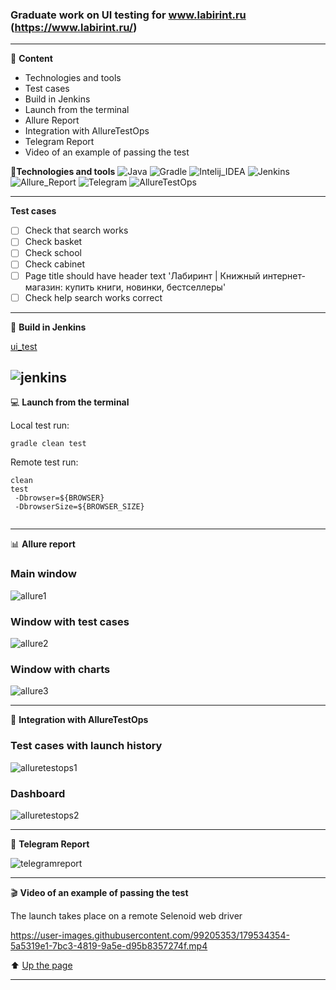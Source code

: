 ###  Graduate work on UI testing for www.labirint.ru (https://www.labirint.ru/)
---

<a id="anchor"></a>

:closed_book: __Content__
+ Technologies and tools
+ Test cases
+ Build in Jenkins
+ Launch from the terminal
+ Allure Report
+ Integration with AllureTestOps
+ Telegram Report
+ Video of an example of passing the test



:toolbox:__Technologies and tools__
![Java](https://user-images.githubusercontent.com/99205353/176089306-25bd3a87-d157-44e7-8dce-9b78c46903b3.png)
![Gradle](https://user-images.githubusercontent.com/99205353/176089337-996bd879-5d6e-4dce-a92d-f5baa997009d.png)
![Intelij_IDEA](https://user-images.githubusercontent.com/99205353/176089342-13de613d-5aa5-45b2-b355-8ebf8879c4e2.png)
![Jenkins](https://user-images.githubusercontent.com/99205353/176089357-5edb7793-1c6e-40ee-9fa3-4551e15c9792.png)
![Allure_Report](https://user-images.githubusercontent.com/99205353/176089388-1e6d5743-9e68-4e77-87fc-941affe0e7dd.png)
![Telegram](https://user-images.githubusercontent.com/99205353/176089393-33897979-7898-4d16-9259-5dbb134c7f2c.png)
![AllureTestOps](https://user-images.githubusercontent.com/99205353/178306928-b4276a60-726c-4017-b3c3-adc0da7c890a.png)

---
__Test cases__

- [ ] Check that search works
- [ ] Check basket
- [ ] Check school
- [ ] Check cabinet
- [ ] Page title should have header text 'Лабиринт | Книжный интернет-магазин: купить книги, новинки, бестселлеры'
- [ ] Check help search works correct

---
:toolbox: __Build in Jenkins__

[ui_test](https://jenkins.autotests.cloud/job/ui_test/)

![jenkins](https://user-images.githubusercontent.com/99205353/179532406-e7fd925c-6925-47ce-ba17-8e352084bdd2.png)
---
:computer: __Launch from the terminal__

Local test run:

```
gradle clean test 
```
Remote test run:
```
clean
test
 -Dbrowser=${BROWSER}
 -DbrowserSize=${BROWSER_SIZE}
 
```

---

:bar_chart: __Allure report__

### Main window

![allure1](https://user-images.githubusercontent.com/99205353/179533148-2c967be2-27d0-4bd1-983a-8cb3b43fa4ae.png)

### Window with test cases

![allure2](https://user-images.githubusercontent.com/99205353/179533559-149c9941-506d-4061-858d-2e858357ff24.png)

### Window with charts

![allure3](https://user-images.githubusercontent.com/99205353/179533682-d7f7b1ae-ed4f-44bb-870a-d40cc4a61158.png)


---
:toolbox: __Integration with AllureTestOps__

### Test cases with launch history

![alluretestops1](https://user-images.githubusercontent.com/99205353/179533770-03c145f7-8680-4d0a-bf47-79a06f7e5596.png)

### Dashboard

![alluretestops2](https://user-images.githubusercontent.com/99205353/179533839-f1e5e747-d65f-4388-b8d7-19b0cf8f3897.png)

---
:incoming_envelope: __Telegram Report__

![telegramreport](https://user-images.githubusercontent.com/99205353/179534104-fc6dfe82-9dce-4f83-a36c-dbc3ffe60904.png)

---
:clapper: __Video of an example of passing the test__

The launch takes place on a remote Selenoid web driver




https://user-images.githubusercontent.com/99205353/179534354-5a5319e1-7bc3-4819-9a5e-d95b8357274f.mp4




:arrow_up: [Up the page](#anchor)

---

